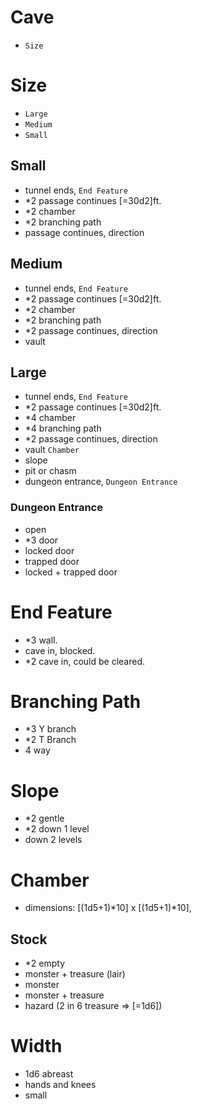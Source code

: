 # Cave
- `Size`

# Size
- `Large`
- `Medium`
- `Small`

## Small
- tunnel ends, `End Feature`
- *2 passage continues [=30d2]ft.
- *2 chamber
- *2 branching path
-  passage continues, direction

## Medium
- tunnel ends, `End Feature`
- *2 passage continues [=30d2]ft.
- *2 chamber
- *2 branching path
- *2 passage continues, direction
- vault

## Large
- tunnel ends, `End Feature`
- *2 passage continues [=30d2]ft.
- *4 chamber
- *4 branching path
- *2 passage continues, direction
- vault `Chamber`
- slope
- pit or chasm
- dungeon entrance, `Dungeon Entrance`

### Dungeon Entrance
- open
- *3 door
- locked door
- trapped door
- locked + trapped door

# End Feature
- *3 wall.
- cave in, blocked.
- *2 cave in, could be cleared.

# Branching Path
- *3 Y branch
- *2 T Branch
- 4 way

# Slope
- *2 gentle
- *2 down 1 level
- down 2 levels

# Chamber
- dimensions: [(1d5+1)*10] x [(1d5+1)*10], 

## Stock
- *2 empty
- monster + treasure (lair)
- monster
- monster + treasure
- hazard (2 in 6 treasure => [=1d6])

# Width
- 1d6 abreast
- hands and knees
- small